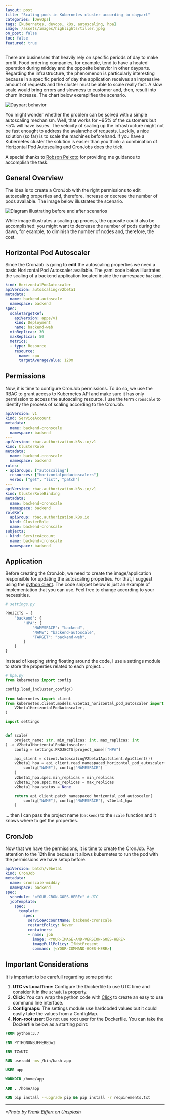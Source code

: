 ```yaml
---
layout: post
title: "Scaling pods in Kubernetes cluster according to daypart"
categories: [DevOps]
tags: [kubernetes, devops, k8s, autoscaling, hpa]
image: /assets/images/highlights/tiller.jpeg
on_post: false
toc: false
featured: true
---
```


There are businesses that heavily rely on specific periods of day to make profit. Food ordering companies, for example, tend to have a heated operation during midday and the opposite behavior in other dayparts. Regarding the infrastructure, the phenomenon is particularly interesting because in a specific period of day the application receives an impressive amount of requests and the cluster must be able to scale really fast. A slow scale would bring errors and slowness to customer and, then, result into churn increase. The chart below exemplifies the scenario.

![Daypart behavior](/assets/images/posts/daypart_behavior_chart.png "Daypart behavior")

You might wonder whether the problem can be solved with a simple autoscaling mechanism. Well, that works for ~95% of the customers but ~5% will have issues. The velocity of scaling up the infrastructure might not be fast enought to address the avalanche of requests. Luckily, a nice solution (so far) is to scale the machines beforehand. If you have a Kubernetes cluster the solution is easier than you think: a combination of Horizontal Pod Autoscaling and CronJobs does the trick.

A special thanks to [Robson Peixoto](https://www.linkedin.com/in/robsonpeixoto/) for providing me guidance to accomplish the task.

## General Overview
The idea is to create a CronJob with the right permissions to edit autoscaling properties and, therefore, increase or decrese the number of pods available. The image below illustrates the scenario.

![Diagram illustrating before and after scenarios](/assets/images/posts/before_after_cronscale.png "Diagram illustrating before and after scenarios")

While image illustrates a scaling up process, the opposite could also be accomplished: you might want to decrease the number of pods during the dawn, for example, to diminish the number of nodes and, therefore, the cost.

## Horizontal Pod Autoscaler
Since the CronJob is going to **edit** the autoscaling properties we need a basic Horizontal Pod Autoscaler available. The yaml code below illustrates the scaling of a backend application located inside the namespace `backend`.


```yaml
kind: HorizontalPodAutoscaler
apiVersion: autoscaling/v2beta1
metadata:
  name: backend-autoscale
  namespace: backend
spec:
  scaleTargetRef:
    apiVersion: apps/v1
    kind: Deployment
    name: backend-web
  minReplicas: 30
  maxReplicas: 50 
  metrics:
  - type: Resource
    resource:
      name: cpu
      targetAverageValue: 120m
```

## Permissions
Now, it is time to configure CronJob permissions. To do so, we use the RBAC to grant access to Kubernetes API and make sure it has only permission to access the autoscaling resource. I use the term `cronscale` to identify the process of scaling according to the CronJob.

```yaml
apiVersion: v1
kind: ServiceAccount
metadata:
  name: backend-cronscale
  namespace: backend
---
apiVersion: rbac.authorization.k8s.io/v1
kind: ClusterRole
metadata:
  name: backend-cronscale
  namespace: backend
rules:
- apiGroups: ["autoscaling"]
  resources: ["horizontalpodautoscalers"]
  verbs: ["get", "list", "patch"]
---
apiVersion: rbac.authorization.k8s.io/v1
kind: ClusterRoleBinding
metadata:
  name: backend-cronscale
  namespace: backend
roleRef:
  apiGroup: rbac.authorization.k8s.io
  kind: ClusterRole
  name: backend-cronscale
subjects:
- kind: ServiceAccount
  name: backend-cronscale
  namespace: backend
```

## Application
Before creating the CronJob, we need to create the image/application responsible for updating the autoscaling properties. For that, I suggest using the [python client](https://github.com/kubernetes-client/python). The code snippet below is just an example of implementation that you can use. Feel free to change according to your necessities.

```python
# settings.py

PROJECTS = {
    "backend": {
        "HPA": {
            "NAMESPACE": "backend",
            "NAME": "backend-autoscale",
            "TARGET": "backend-web",
        }
    }
}
```

Instead of keeping string floating around the code, I use a settings module to store the properties related to each project...

```python
# hpa.py
from kubernetes import config

config.load_incluster_config()

from kubernetes import client
from kubernetes.client.models.v2beta1_horizontal_pod_autoscaler import (
    V2beta1HorizontalPodAutoscaler,
)

import settings


def scale(
    project_name: str, min_replicas: int, max_replicas: int
) -> V2beta1HorizontalPodAutoscaler:
    config = settings.PROJECTS[project_name]["HPA"]

    api_client = client.AutoscalingV2beta1Api(client.ApiClient())
    v2beta1_hpa = api_client.read_namespaced_horizontal_pod_autoscaler(
        config["NAME"], config["NAMESPACE"]
    )
    v2beta1_hpa.spec.min_replicas = min_replicas
    v2beta1_hpa.spec.max_replicas = max_replicas
    v2beta1_hpa.status = None

    return api_client.patch_namespaced_horizontal_pod_autoscaler(
        config["NAME"], config["NAMESPACE"], v2beta1_hpa
    )
```

... then I can pass the project name (`backend`) to the `scale` function and it knows where to get the properties.


## CronJob 
Now that we have the permissions, it is time to create the CronJob. Pay attention to the 12th line because it allows kubernetes to run the pod with the permissions we have setup before.

```yaml
apiVersion: batch/v9beta1
kind: CronJob
metadata:
  name: cronscale-midday
  namespace: backend
spec:
  schedule: "<YOUR-CRON-GOES-HERE>" # UTC
  jobTemplate:
    spec:
      template:
        spec:
          serviceAccountName: backend-cronscale
          restartPolicy: Never
          containers:
          - name: job
            image: <YOUR-IMAGE-AND-VERSION-GOES-HERE>
            imagePullPolicy: IfNotPresent
            command: [<YOUR-COMMAND-GOES-HERE>]
```

## Important Considerations
It is important to be carefull regarding some points:

1. **UTC vs LocalTime:** Configure the Dockerfile to use UTC time and consider it in the `schedule` property.
2. **Click:** You can wrap the python code with [Click](https://click.palletsprojects.com/en/7.x/) to create an easy to use command line interface.
3. **Configmaps:** The settings module use hardcoded values but it could easily take the values from a ConfigMap.
4. **Non-root user:** Do not use root user for the Dockerfile. You can take the Dockerfile below as a starting point:

```dockerfile
FROM python:3.7

ENV PYTHONUNBUFFERED=1

ENV TZ=UTC

RUN useradd -ms /bin/bash app

USER app

WORKDIR /home/app

ADD . /home/app

RUN pip install --upgrade pip && pip install -r requirements.txt
```

---

*\*Photo by [Frank Eiffert](https://unsplash.com/photos/G9gHtroxnaI) on [Unsplash](https://unsplash.com)*


